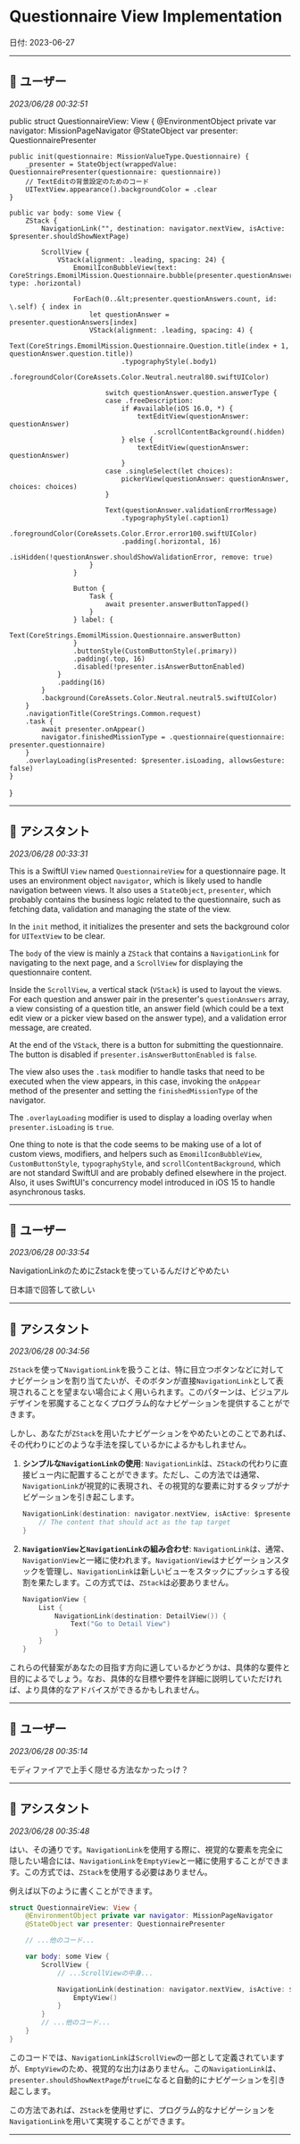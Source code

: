 # Questionnaire View Implementation

日付: 2023-06-27

---

## 👤 ユーザー
*2023/06/28 00:32:51*

public struct QuestionnaireView: View {
    @EnvironmentObject private var navigator: MissionPageNavigator
    @StateObject var presenter: QuestionnairePresenter

    public init(questionnaire: MissionValueType.Questionnaire) {
        _presenter = StateObject(wrappedValue: QuestionnairePresenter(questionnaire: questionnaire))
        // TextEditの背景設定のためのコード
        UITextView.appearance().backgroundColor = .clear
    }

    public var body: some View {
        ZStack {
            NavigationLink("", destination: navigator.nextView, isActive: $presenter.shouldShowNextPage)

            ScrollView {
                VStack(alignment: .leading, spacing: 24) {
                    EmomilIconBubbleView(text: CoreStrings.EmomilMission.Questionnaire.bubble(presenter.questionAnswers.count), type: .horizontal)

                    ForEach(0..&lt;presenter.questionAnswers.count, id: \.self) { index in
                        let questionAnswer = presenter.questionAnswers[index]
                        VStack(alignment: .leading, spacing: 4) {
                            Text(CoreStrings.EmomilMission.Questionnaire.Question.title(index + 1, questionAnswer.question.title))
                                .typographyStyle(.body1)
                                .foregroundColor(CoreAssets.Color.Neutral.neutral80.swiftUIColor)

                            switch questionAnswer.question.answerType {
                            case .freeDescription:
                                if #available(iOS 16.0, *) {
                                    textEditView(questionAnswer: questionAnswer)
                                        .scrollContentBackground(.hidden)
                                } else {
                                    textEditView(questionAnswer: questionAnswer)
                                }
                            case .singleSelect(let choices):
                                pickerView(questionAnswer: questionAnswer, choices: choices)
                            }

                            Text(questionAnswer.validationErrorMessage)
                                .typographyStyle(.caption1)
                                .foregroundColor(CoreAssets.Color.Error.error100.swiftUIColor)
                                .padding(.horizontal, 16)
                                .isHidden(!questionAnswer.shouldShowValidationError, remove: true)
                        }
                    }

                    Button {
                        Task {
                            await presenter.answerButtonTapped()
                        }
                    } label: {
                        Text(CoreStrings.EmomilMission.Questionnaire.answerButton)
                    }
                    .buttonStyle(CustomButtonStyle(.primary))
                    .padding(.top, 16)
                    .disabled(!presenter.isAnswerButtonEnabled)
                }
                .padding(16)
            }
            .background(CoreAssets.Color.Neutral.neutral5.swiftUIColor)
        }
        .navigationTitle(CoreStrings.Common.request)
        .task {
            await presenter.onAppear()
            navigator.finishedMissionType = .questionnaire(questionnaire: presenter.questionnaire)
        }
        .overlayLoading(isPresented: $presenter.isLoading, allowsGesture: false)
    }
}

---

## 🤖 アシスタント
*2023/06/28 00:33:31*

This is a SwiftUI `View` named `QuestionnaireView` for a questionnaire page. It uses an environment object `navigator`, which is likely used to handle navigation between views. It also uses a `StateObject`, `presenter`, which probably contains the business logic related to the questionnaire, such as fetching data, validation and managing the state of the view.

In the `init` method, it initializes the presenter and sets the background color for `UITextView` to be clear.

The `body` of the view is mainly a `ZStack` that contains a `NavigationLink` for navigating to the next page, and a `ScrollView` for displaying the questionnaire content.

Inside the `ScrollView`, a vertical stack (`VStack`) is used to layout the views. For each question and answer pair in the presenter's `questionAnswers` array, a view consisting of a question title, an answer field (which could be a text edit view or a picker view based on the answer type), and a validation error message, are created.

At the end of the `VStack`, there is a button for submitting the questionnaire. The button is disabled if `presenter.isAnswerButtonEnabled` is `false`.

The view also uses the `.task` modifier to handle tasks that need to be executed when the view appears, in this case, invoking the `onAppear` method of the presenter and setting the `finishedMissionType` of the navigator.

The `.overlayLoading` modifier is used to display a loading overlay when `presenter.isLoading` is `true`.

One thing to note is that the code seems to be making use of a lot of custom views, modifiers, and helpers such as `EmomilIconBubbleView`, `CustomButtonStyle`, `typographyStyle`, and `scrollContentBackground`, which are not standard SwiftUI and are probably defined elsewhere in the project. Also, it uses SwiftUI's concurrency model introduced in iOS 15 to handle asynchronous tasks.

---

## 👤 ユーザー
*2023/06/28 00:33:54*

NavigationLinkのためにZstackを使っているんだけどやめたい

日本語で回答して欲しい

---

## 🤖 アシスタント
*2023/06/28 00:34:56*

`ZStack`を使って`NavigationLink`を扱うことは、特に目立つボタンなどに対してナビゲーションを割り当てたいが、そのボタンが直接`NavigationLink`として表現されることを望まない場合によく用いられます。このパターンは、ビジュアルデザインを邪魔することなくプログラム的なナビゲーションを提供することができます。

しかし、あなたが`ZStack`を用いたナビゲーションをやめたいとのことであれば、その代わりにどのような手法を探しているかによるかもしれません。

1. **シンプルな`NavigationLink`の使用**: `NavigationLink`は、`ZStack`の代わりに直接ビュー内に配置することができます。ただし、この方法では通常、`NavigationLink`が視覚的に表現され、その視覚的な要素に対するタップがナビゲーションを引き起こします。

    ```swift
    NavigationLink(destination: navigator.nextView, isActive: $presenter.shouldShowNextPage) {
        // The content that should act as the tap target
    }
    ```

2. **`NavigationView`と`NavigationLink`の組み合わせ**: `NavigationLink`は、通常、`NavigationView`と一緒に使われます。`NavigationView`はナビゲーションスタックを管理し、`NavigationLink`は新しいビューをスタックにプッシュする役割を果たします。この方式では、`ZStack`は必要ありません。

    ```swift
    NavigationView {
        List {
            NavigationLink(destination: DetailView()) {
                Text("Go to Detail View")
            }
        }
    }
    ```

これらの代替案があなたの目指す方向に適しているかどうかは、具体的な要件と目的によるでしょう。なお、具体的な目標や要件を詳細に説明していただければ、より具体的なアドバイスができるかもしれません。

---

## 👤 ユーザー
*2023/06/28 00:35:14*

モディファイアで上手く隠せる方法なかったっけ？

---

## 🤖 アシスタント
*2023/06/28 00:35:48*

はい、その通りです。`NavigationLink`を使用する際に、視覚的な要素を完全に隠したい場合には、`NavigationLink`を`EmptyView`と一緒に使用することができます。この方式では、`ZStack`を使用する必要はありません。

例えば以下のように書くことができます。

```swift
struct QuestionnaireView: View {
    @EnvironmentObject private var navigator: MissionPageNavigator
    @StateObject var presenter: QuestionnairePresenter

    // ...他のコード...

    var body: some View {
        ScrollView {
            // ...ScrollViewの中身...

            NavigationLink(destination: navigator.nextView, isActive: $presenter.shouldShowNextPage) {
                EmptyView()
            }
        }
        // ...他のコード...
    }
}
```

このコードでは、`NavigationLink`は`ScrollView`の一部として定義されていますが、`EmptyView`のため、視覚的な出力はありません。この`NavigationLink`は、`presenter.shouldShowNextPage`が`true`になると自動的にナビゲーションを引き起こします。

この方法であれば、`ZStack`を使用せずに、プログラム的なナビゲーションを`NavigationLink`を用いて実現することができます。

---
